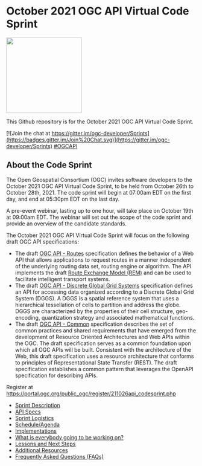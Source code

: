 # October 2021 OGC API Virtual Code Sprint

[<img src="http://www.opengeospatial.org/pub/www/files/OGC_Logo_2D_Blue_x_0_0.png" width="200"/>](https://www.opengeospatial.org)

This Github repository is for the October 2021 OGC API Virtual Code Sprint.

[![Join the chat at https://gitter.im/ogc-developer/Sprints](https://badges.gitter.im/Join%20Chat.svg)](https://gitter.im/ogc-developer/Sprints)
[#OGCAPI](https://twitter.com/hashtag/OGCAPI)



About the Code Sprint
----------------

The Open Geospatial Consortium (OGC) invites software developers to the October 2021 OGC API Virtual Code Sprint, to be held from October 26th to October 28th, 2021. The code sprint will begin at 07:00am EDT on the first day, and end at 05:30pm EDT on the last day.

A pre-event webinar, lasting up to one hour, will take place on October 19th at 09:00am EDT. The webinar will set out the scope of the code sprint and provide an overview of the candidate standards.

The October 2021 OGC API Virtual Code Sprint will focus on the following draft OGC API specifications:

* The draft [OGC API - Routes](https://ogcapi.ogc.org/routes) specification defines the behavior of a Web API that allows applications to request routes in a manner independent of the underlying routing data set, routing engine or algorithm. The API implements the draft [Route Exchange Model (REM)](https://docs.ogc.org/DRAFTS/21-001.html) and can be used to facilitate intelligent transport systems.  
* The draft [OGC API - Discrete Global Grid Systems](https://ogcapi.ogc.org/dggs) specification defines an API for accessing data organized according to a Discrete Global Grid System (DGGS). A DGGS is a spatial reference system that uses a hierarchical tessellation of cells to partition and address the globe. DGGS are characterized by the properties of their cell structure, geo-encoding, quantization strategy and associated mathematical functions.
* The draft [OGC API - Common](https://ogcapi.ogc.org/common) specification describes the set of common practices and shared requirements that have emerged from the development of Resource Oriented Architectures and Web APIs within the OGC. The draft specification serves as a common foundation upon which all OGC APIs will be built. Consistent with the architecture of the Web, this draft specification uses a resource architecture that conforms to principles of Representational State Transfer (REST). The draft specification establishes a common pattern that leverages the OpenAPI specification for describing APIs.


Register at https://portal.ogc.org/public_ogc/register/211026api_codesprint.php


* [Sprint Description](./about.adoc)
* [API Specs](./specs.adoc)
* [Sprint Logistics](./logistics.adoc)
* [Schedule/Agenda](./agenda.adoc)
* [Implementations](./implementations.adoc)
* [What is everybody going to be working on?](https://github.com/opengeospatial/ogcapi-code-sprint-2021-10/issues/1)
* [Lessons and Next Steps](./lessonsAndNextSteps.adoc)
* [Additional Resources](./additionalResources.adoc)
* [Frequently Asked Questions (FAQs)](./FAQ.adoc)

